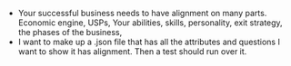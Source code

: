 * Your successful business needs to have alignment on many parts.  Economic engine, USPs, Your abilities, skills, personality, exit strategy, the phases of the business, 
* I want to make up a .json file that has all the attributes and questions I want to show it has alignment.  Then a test should run over it. 